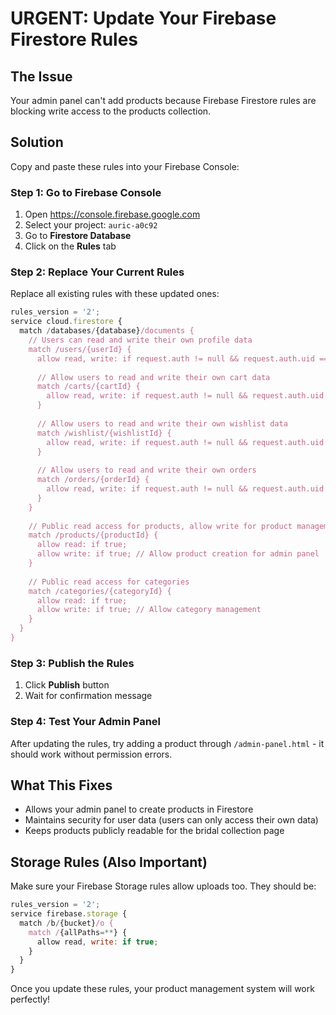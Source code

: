 # URGENT: Update Your Firebase Firestore Rules

## The Issue
Your admin panel can't add products because Firebase Firestore rules are blocking write access to the products collection.

## Solution
Copy and paste these rules into your Firebase Console:

### Step 1: Go to Firebase Console
1. Open https://console.firebase.google.com
2. Select your project: `auric-a0c92`
3. Go to **Firestore Database**
4. Click on the **Rules** tab

### Step 2: Replace Your Current Rules
Replace all existing rules with these updated ones:

```javascript
rules_version = '2';
service cloud.firestore {
  match /databases/{database}/documents {
    // Users can read and write their own profile data
    match /users/{userId} {
      allow read, write: if request.auth != null && request.auth.uid == userId;
      
      // Allow users to read and write their own cart data
      match /carts/{cartId} {
        allow read, write: if request.auth != null && request.auth.uid == userId;
      }
      
      // Allow users to read and write their own wishlist data
      match /wishlist/{wishlistId} {
        allow read, write: if request.auth != null && request.auth.uid == userId;
      }
      
      // Allow users to read and write their own orders
      match /orders/{orderId} {
        allow read, write: if request.auth != null && request.auth.uid == userId;
      }
    }
    
    // Public read access for products, allow write for product management
    match /products/{productId} {
      allow read: if true;
      allow write: if true; // Allow product creation for admin panel
    }
    
    // Public read access for categories
    match /categories/{categoryId} {
      allow read: if true;
      allow write: if true; // Allow category management
    }
  }
}
```

### Step 3: Publish the Rules
1. Click **Publish** button
2. Wait for confirmation message

### Step 4: Test Your Admin Panel
After updating the rules, try adding a product through `/admin-panel.html` - it should work without permission errors.

## What This Fixes
- Allows your admin panel to create products in Firestore
- Maintains security for user data (users can only access their own data)
- Keeps products publicly readable for the bridal collection page

## Storage Rules (Also Important)
Make sure your Firebase Storage rules allow uploads too. They should be:

```javascript
rules_version = '2';
service firebase.storage {
  match /b/{bucket}/o {
    match /{allPaths=**} {
      allow read, write: if true;
    }
  }
}
```

Once you update these rules, your product management system will work perfectly!